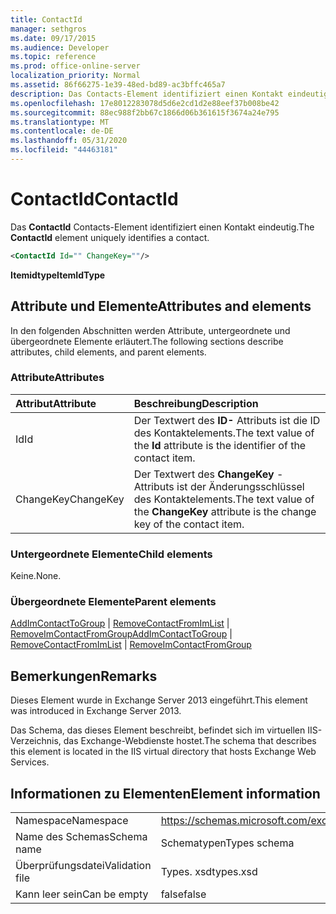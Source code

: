 ```yaml
---
title: ContactId
manager: sethgros
ms.date: 09/17/2015
ms.audience: Developer
ms.topic: reference
ms.prod: office-online-server
localization_priority: Normal
ms.assetid: 86f66275-1e39-48ed-bd89-ac3bffc465a7
description: Das Contacts-Element identifiziert einen Kontakt eindeutig.
ms.openlocfilehash: 17e8012283078d5d6e2cd1d2e88eef37b008be42
ms.sourcegitcommit: 88ec988f2bb67c1866d06b361615f3674a24e795
ms.translationtype: MT
ms.contentlocale: de-DE
ms.lasthandoff: 05/31/2020
ms.locfileid: "44463181"
---
```

# <a name="contactid"></a><span data-ttu-id="18405-103">ContactId</span><span class="sxs-lookup"><span data-stu-id="18405-103">ContactId</span></span>

<span data-ttu-id="18405-104">Das **ContactId** Contacts-Element identifiziert einen Kontakt eindeutig.</span><span class="sxs-lookup"><span data-stu-id="18405-104">The **ContactId** element uniquely identifies a contact.</span></span> 
  
```XML
<ContactId Id="" ChangeKey=""/>
```

 <span data-ttu-id="18405-105">**Itemidtype**</span><span class="sxs-lookup"><span data-stu-id="18405-105">**ItemIdType**</span></span>
## <a name="attributes-and-elements"></a><span data-ttu-id="18405-106">Attribute und Elemente</span><span class="sxs-lookup"><span data-stu-id="18405-106">Attributes and elements</span></span>

<span data-ttu-id="18405-107">In den folgenden Abschnitten werden Attribute, untergeordnete und übergeordnete Elemente erläutert.</span><span class="sxs-lookup"><span data-stu-id="18405-107">The following sections describe attributes, child elements, and parent elements.</span></span>
  
### <a name="attributes"></a><span data-ttu-id="18405-108">Attribute</span><span class="sxs-lookup"><span data-stu-id="18405-108">Attributes</span></span>

|<span data-ttu-id="18405-109">**Attribut**</span><span class="sxs-lookup"><span data-stu-id="18405-109">**Attribute**</span></span>|<span data-ttu-id="18405-110">**Beschreibung**</span><span class="sxs-lookup"><span data-stu-id="18405-110">**Description**</span></span>|
|:-----|:-----|
|<span data-ttu-id="18405-111">Id</span><span class="sxs-lookup"><span data-stu-id="18405-111">Id</span></span>  <br/> |<span data-ttu-id="18405-112">Der Textwert des **ID-** Attributs ist die ID des Kontaktelements.</span><span class="sxs-lookup"><span data-stu-id="18405-112">The text value of the **Id** attribute is the identifier of the contact item.</span></span>  <br/> |
|<span data-ttu-id="18405-113">ChangeKey</span><span class="sxs-lookup"><span data-stu-id="18405-113">ChangeKey</span></span>  <br/> |<span data-ttu-id="18405-114">Der Textwert des **ChangeKey** -Attributs ist der Änderungsschlüssel des Kontaktelements.</span><span class="sxs-lookup"><span data-stu-id="18405-114">The text value of the **ChangeKey** attribute is the change key of the contact item.</span></span>  <br/> |
   
### <a name="child-elements"></a><span data-ttu-id="18405-115">Untergeordnete Elemente</span><span class="sxs-lookup"><span data-stu-id="18405-115">Child elements</span></span>

<span data-ttu-id="18405-116">Keine.</span><span class="sxs-lookup"><span data-stu-id="18405-116">None.</span></span>
  
### <a name="parent-elements"></a><span data-ttu-id="18405-117">Übergeordnete Elemente</span><span class="sxs-lookup"><span data-stu-id="18405-117">Parent elements</span></span>

<span data-ttu-id="18405-118">[AddImContactToGroup](addimcontacttogroup.md)  |  [RemoveContactFromImList](removecontactfromimlist.md)  |  [RemoveImContactFromGroup](removeimcontactfromgroup.md)</span><span class="sxs-lookup"><span data-stu-id="18405-118">[AddImContactToGroup](addimcontacttogroup.md) | [RemoveContactFromImList](removecontactfromimlist.md) | [RemoveImContactFromGroup](removeimcontactfromgroup.md)</span></span>
  
## <a name="remarks"></a><span data-ttu-id="18405-119">Bemerkungen</span><span class="sxs-lookup"><span data-stu-id="18405-119">Remarks</span></span>

<span data-ttu-id="18405-120">Dieses Element wurde in Exchange Server 2013 eingeführt.</span><span class="sxs-lookup"><span data-stu-id="18405-120">This element was introduced in Exchange Server 2013.</span></span>
  
<span data-ttu-id="18405-121">Das Schema, das dieses Element beschreibt, befindet sich im virtuellen IIS-Verzeichnis, das Exchange-Webdienste hostet.</span><span class="sxs-lookup"><span data-stu-id="18405-121">The schema that describes this element is located in the IIS virtual directory that hosts Exchange Web Services.</span></span>
  
## <a name="element-information"></a><span data-ttu-id="18405-122">Informationen zu Elementen</span><span class="sxs-lookup"><span data-stu-id="18405-122">Element information</span></span>

|||
|:-----|:-----|
|<span data-ttu-id="18405-123">Namespace</span><span class="sxs-lookup"><span data-stu-id="18405-123">Namespace</span></span>  <br/> |https://schemas.microsoft.com/exchange/services/2006/types  <br/> |
|<span data-ttu-id="18405-124">Name des Schemas</span><span class="sxs-lookup"><span data-stu-id="18405-124">Schema name</span></span>  <br/> |<span data-ttu-id="18405-125">Schematypen</span><span class="sxs-lookup"><span data-stu-id="18405-125">Types schema</span></span>  <br/> |
|<span data-ttu-id="18405-126">Überprüfungsdatei</span><span class="sxs-lookup"><span data-stu-id="18405-126">Validation file</span></span>  <br/> |<span data-ttu-id="18405-127">Types. xsd</span><span class="sxs-lookup"><span data-stu-id="18405-127">types.xsd</span></span>  <br/> |
|<span data-ttu-id="18405-128">Kann leer sein</span><span class="sxs-lookup"><span data-stu-id="18405-128">Can be empty</span></span>  <br/> |<span data-ttu-id="18405-129">false</span><span class="sxs-lookup"><span data-stu-id="18405-129">false</span></span>  <br/> |
   

